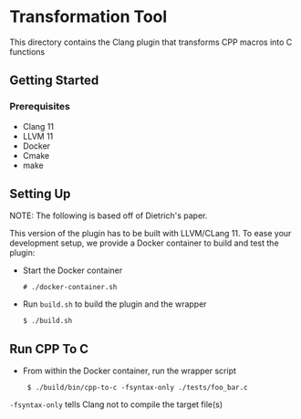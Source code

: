 # Transformation Tool
This directory contains the Clang plugin that transforms CPP macros into
C functions

<!--
NOTE TO SELF: DON'T TRY TO BUILD LLVM + CLANG FROM SOURCE IT DOESN'T WORK
-->

## Getting Started

### Prerequisites

- Clang 11
- LLVM 11
- Docker
- Cmake
- make

## Setting Up

NOTE: The following is based off of Dietrich's paper.

This version of the plugin has to be built with LLVM/CLang 11.
To ease your development setup, we provide a Docker container to build
and test the plugin:

-  Start the Docker container
   ```console
   # ./docker-container.sh
   ```
- Run `build.sh` to build the plugin and the wrapper
   ```console
   $ ./build.sh
   ```

## Run CPP To C

- From within the Docker container, run the wrapper script
  ```console
   $ ./build/bin/cpp-to-c -fsyntax-only ./tests/foo_bar.c
   ```

`-fsyntax-only` tells Clang not to compile the target file(s)
